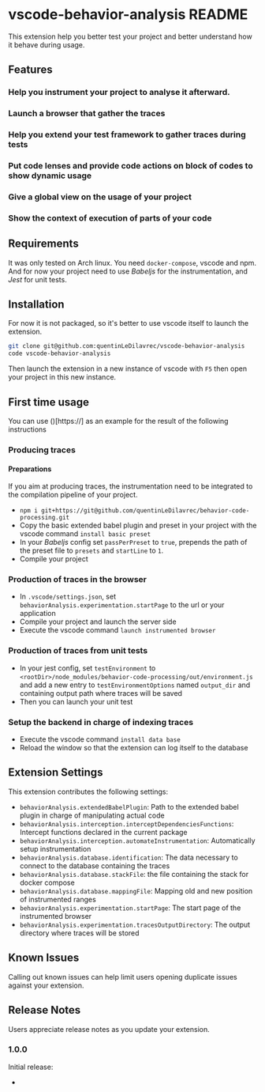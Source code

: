 # vscode-behavior-analysis README

This extension help you better test your project and better understand how it behave during usage. 

## Features

### Help you instrument your project to analyse it afterward.
<!-- ### Install a postgres database (in a docker container) to index the traces. -->
### Launch a browser that gather the traces

### Help you extend your test framework to gather traces during tests

### Put code lenses and provide code actions on block of codes to show dynamic usage

### Give a global view on the usage of your project

### Show the context of execution of parts of your code

<!-- ### old
Describe specific features of your extension including screenshots of your extension in action. Image paths are relative to this README file.

For example if there is an image sub-folder under your extension project workspace:

\!\[feature X\]\(images/feature-x.png\)

> Tip: Many popular extensions utilize animations. This is an excellent way to show off your extension! We recommend short, focused animations that are easy to follow. -->

## Requirements

It was only tested on Arch linux.
You need `docker-compose`, vscode and npm.
And for now your project need to use _Babeljs_ for the instrumentation, and _Jest_ for unit tests.

## Installation

For now it is not packaged, so it's better to use vscode itself to launch the extension.
```bash
git clone git@github.com:quentinLeDilavrec/vscode-behavior-analysis
code vscode-behavior-analysis
```
Then launch the extension in a new instance of vscode with `F5` then open your project in this new instance.

## First time usage
You can use ()[https://] as an example for the result of the following instructions
### Producing traces
#### Preparations
If you aim at producing traces,
the instrumentation need to be integrated to the compilation pipeline of your project.
- `npm i git+https://git@github.com/quentinLeDilavrec/behavior-code-processing.git`
- Copy the basic extended babel plugin and preset in your project with the vscode command `install basic preset`
- In your _Babeljs_ config set `passPerPreset` to `true`, prepends the path of the preset file to `presets` and `startLine` to `1`.
- Compile your project
### Production of traces in the browser
- In `.vscode/settings.json`, set `behaviorAnalysis.experimentation.startPage` to the url or your application
- Compile your project and launch the server side
- Execute the vscode command `launch instrumented browser`
### Production of traces from unit tests
<!-- - Copy the the jest environment in your project with the vscode command `install jest environment` -->
- In your jest config, set `testEnvironment` to `<rootDir>/node_modules/behavior-code-processing/out/environment.js` and add a new entry to `testEnvironmentOptions` named `output_dir` and containing output path where traces will be saved
- Then you can launch your unit test
<!-- If you have any requirements or dependencies, add a section describing those and how to install and configure them. -->
### Setup the backend in charge of indexing traces
- Execute the vscode command `install data base`
- Reload the window so that the extension can log itself to the database

## Extension Settings
This extension contributes the following settings:

* `behaviorAnalysis.extendedBabelPlugin`: Path to the extended babel plugin in charge of manipulating actual code
* `behaviorAnalysis.interception.interceptDependenciesFunctions`: Intercept functions declared in the current package
* `behaviorAnalysis.interception.automateInstrumentation`: Automatically setup instrumentation
* `behaviorAnalysis.database.identification`: The data necessary to connect to the database containing the traces
* `behaviorAnalysis.database.stackFile`: the file containing the stack for docker compose
* `behaviorAnalysis.database.mappingFile`: Mapping old and new position of instrumented ranges
* `behaviorAnalysis.experimentation.startPage`: The start page of the instrumented browser
* `behaviorAnalysis.experimentation.tracesOutputDirectory`: The output directory where traces will be stored

## Known Issues

Calling out known issues can help limit users opening duplicate issues against your extension.

## Release Notes

Users appreciate release notes as you update your extension.

### 1.0.0

Initial release:

- 